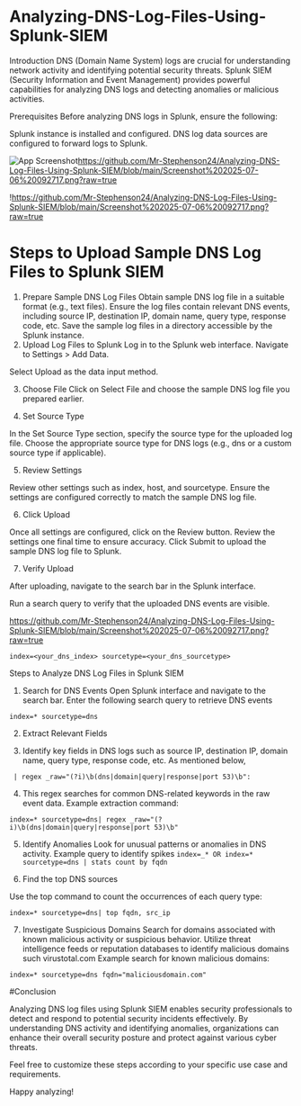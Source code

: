 # Analyzing-DNS-Log-Files-Using-Splunk-SIEM

Introduction
DNS (Domain Name System) logs are crucial for understanding network activity and identifying potential security threats. Splunk SIEM (Security Information and Event Management) provides powerful capabilities for analyzing DNS logs and detecting anomalies or malicious activities.

Prerequisites
Before analyzing DNS logs in Splunk, ensure the following:

Splunk instance is installed and configured.
DNS log data sources are configured to forward logs to Splunk.




![App Screenshot](main/Screenshot%202025-07-06%20092717.png)https://github.com/Mr-Stephenson24/Analyzing-DNS-Log-Files-Using-Splunk-SIEM/blob/main/Screenshot%202025-07-06%20092717.png?raw=true


!https://github.com/Mr-Stephenson24/Analyzing-DNS-Log-Files-Using-Splunk-SIEM/blob/main/Screenshot%202025-07-06%20092717.png?raw=true

# Steps to Upload Sample DNS Log Files to Splunk SIEM

1. Prepare Sample DNS Log Files
Obtain sample DNS log file in a suitable format (e.g., text files).
Ensure the log files contain relevant DNS events, including source IP, destination IP, domain name, query type, response code, etc.
Save the sample log files in a directory accessible by the Splunk instance.
2. Upload Log Files to Splunk
Log in to the Splunk web interface.
Navigate to Settings > Add Data.

Select Upload as the data input method.

3. Choose File
Click on Select File and choose the sample DNS log file you prepared earlier.

4. Set Source Type

In the Set Source Type section, specify the source type for the uploaded log file.
Choose the appropriate source type for DNS logs (e.g., dns or a custom source type if applicable).

5. Review Settings

Review other settings such as index, host, and sourcetype.
Ensure the settings are configured correctly to match the sample DNS log file.

6. Click Upload
    
Once all settings are configured, click on the Review button.
Review the settings one final time to ensure accuracy.
Click Submit to upload the sample DNS log file to Splunk.

7. Verify Upload

After uploading, navigate to the search bar in the Splunk interface.

Run a search query to verify that the uploaded DNS events are visible.

https://github.com/Mr-Stephenson24/Analyzing-DNS-Log-Files-Using-Splunk-SIEM/blob/main/Screenshot%202025-07-06%20092717.png?raw=true

`index=<your_dns_index> sourcetype=<your_dns_sourcetype>`


Steps to Analyze DNS Log Files in Splunk SIEM
1. Search for DNS Events
Open Splunk interface and navigate to the search bar.
Enter the following search query to retrieve DNS events

`index=* sourcetype=dns`

2. Extract Relevant Fields

3. Identify key fields in DNS logs such as source IP, destination IP, domain name, query type, response code, etc.
As mentioned below,

` | regex _raw="(?i)\b(dns|domain|query|response|port 53)\b":`

4.  This regex searches for common DNS-related keywords in the raw event data.
Example extraction command:

`index=* sourcetype=dns| regex _raw="(?i)\b(dns|domain|query|response|port 53)\b"`

5. Identify Anomalies
Look for unusual patterns or anomalies in DNS activity.
Example query to identify spikes
`index=_* OR index=* sourcetype=dns | stats count by fqdn`

6. Find the top DNS sources

Use the top command to count the occurrences of each query type:

`index=* sourcetype=dns| top fqdn, src_ip`

7. Investigate Suspicious Domains
Search for domains associated with known malicious activity or suspicious behavior.
Utilize threat intelligence feeds or reputation databases to identify malicious domains such virustotal.com
Example search for known malicious domains:

`index=* sourcetype=dns fqdn="maliciousdomain.com"`

#Conclusion

Analyzing DNS log files using Splunk SIEM enables security professionals to detect and respond to potential security incidents effectively. By understanding DNS activity and identifying anomalies, organizations can enhance their overall security posture and protect against various cyber threats.

Feel free to customize these steps according to your specific use case and requirements.

Happy analyzing!


